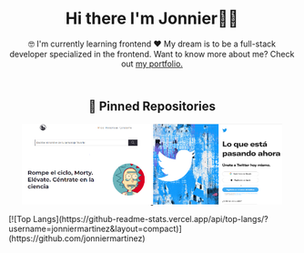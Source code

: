 <div>
 <!-- https://clumsy-sale-e51.notion.site/Hola-e30989e749dc4ed199b682c816b822c5 -->
  
<h1 align="center">
    Hi there I'm Jonnier👋🏽
      <br>
</h1>
<p align="center">
🤓 I'm currently learning frontend ❤️ My dream is to be a full-stack developer specialized in the frontend. Want to know more about me? Check out <a href="https://www.jonniermartinez.com/">my portfolio.</a>
 </p>


</div>
 
<h2 align="center">
  <br>
    📌 Pinned Repositories
</h2>

<p align="center">
  <a href="https://github.com/jonniermartinez/Rick" title="Rick and Morty | Jonnier Martinez">
     <img width="45%" src="./rick.PNG"> 
  </a>
  <a href="https://github.com/jonniermartinez/twitter-clone" title="TwitterClone | Jonnier Martinez">
     <img width="45%" src="./Diseño sin título.png"> 
  </a>
</p>
[![Top Langs](https://github-readme-stats.vercel.app/api/top-langs/?username=jonniermartinez&layout=compact)](https://github.com/jonniermartinez)
<!--
<p align="center">
  <a href="" title="">
      <img width="45%" src="">
      <img width="45%" src="">  
  </a>
</p>
-->

